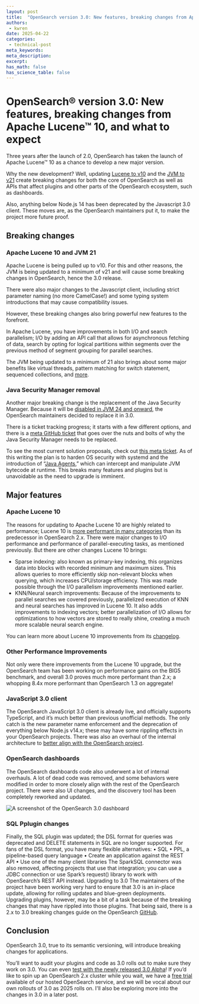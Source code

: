 ```yaml
---
layout: post
title:  "OpenSearch version 3.0: New features, breaking changes from Apache Lucene 10, and what to expect"
authors:
 - kwren
date: 2025-04-22
categories:
 - technical-post
meta_keywords: 
meta_description:
excerpt: 
has_math: false
has_science_table: false
---
```


# OpenSearch® version 3.0: New features, breaking changes from Apache Lucene™ 10, and what to expect

Three years after the launch of 2.0, OpenSearch has taken the launch of Apache Lucene™ 10 as a chance to develop a new major version.

Why the new development? Well, updating [Lucene to v10](https://github.com/opensearch-project/OpenSearch/issues/11415) and the [JVM to v21](https://github.com/opensearch-project/OpenSearch/issues/14011) create breaking changes for both the core of OpenSearch as well as APIs that affect plugins and other parts of the OpenSearch ecosystem, such as dashboards.

Also, anything below Node.js 14 has been deprecated by the Javascript 3.0 client. These moves are, as the OpenSearch maintainers put it, to make the project more future proof.

## Breaking changes

### Apache Lucene 10 and JVM 21

Apache Lucene is being pulled up to v10. For this and other reasons, the JVM is being updated to a minimum of v21 and will cause some breaking changes in OpenSearch, hence the 3.0 release. 

There were also major changes to the Javascript client, including strict parameter naming (no more CamelCase!) and some typing system introductions that may cause compatibility issues. 

However, these breaking changes also bring powerful new features to the forefront.

In Apache Lucene, you have improvements in both I/O and search parallelism; I/O by adding an API call that allows for asynchronous fetching of data, search by opting for logical partitions within segments over the previous method of segment grouping for parallel searches. 

The JVM being updated to a minimum of 21 also brings about some major benefits like virtual threads, pattern matching for switch statement, sequenced collections, and [more](https://www.oracle.com/java/technologies/javase/21-relnote-issues.html).

### Java Security Manager removal

Another major breaking change is the replacement of the Java Security Manager. Because it will be [disabled in JVM 24 and onward](https://openjdk.org/projects/jdk/24/), the OpenSearch maintainers decided to replace it in 3.0. 

There is a ticket tracking progress; it starts with a few different options, and there is a [meta GitHub ticket](https://github.com/opensearch-project/OpenSearch/issues/16913) that goes over the nuts and bolts of why the Java Security Manager needs to be replaced. 

To see the most current solution proposals, check out [this meta ticket](https://github.com/opensearch-project/OpenSearch/issues/17181). As of this writing the plan is to harden OS security with systemd and the introduction of “[Java Agents](https://docs.oracle.com/javase/8/docs/api/java/lang/instrument/package-summary.html),” which can intercept and manipulate JVM bytecode at runtime. This breaks many features and plugins but is unavoidable as the need to upgrade is imminent.

## Major features

### Apache Lucene 10

The reasons for updating to Apache Lucene 10 are highly related to performance; Lucene 10 is [more performant in many categories](https://github.com/opensearch-project/OpenSearch/issues/16934) than its predecessor in OpenSearch 2.x. There were major changes to I/O performance and performance of parallel-executing tasks, as mentioned previously. But there are other changes Lucene 10 brings:

- Sparse indexing: also known as primary-key indexing, this organizes data into blocks with recorded minimum and maximum sizes. This allows queries to more efficiently skip non-relevant blocks when querying, which increases CPU/storage efficiency. This was made possible through the I/O parallelism improvements mentioned earlier.
- KNN/Neural search improvements: Because of the improvements to parallel searches we covered previously, parallelized execution of KNN and neural searches has improved in Lucene 10. It also adds improvements to indexing vectors; better parallelization of I/O allows for optimizations to how vectors are stored to really shine, creating a much more scalable neural search engine.

You can learn more about Lucene 10 improvements from its [changelog](https://lucene.apache.org/core/10_0_0/changes/Changes.html#v10.0.0).

### Other Performance Improvements

Not only were there improvements from the Lucene 10 upgrade, but the OpenSearch team has been working on performance gains on the BIG5 benchmark, and overall 3.0 proves much more performant than 2.x; a whopping 8.4x more performant than OpenSearch 1.3 on aggregate!

### JavaScript 3.0 client

The OpenSearch JavaScript 3.0 client is already live, and officially supports TypeScript, and it’s much better than previous unofficial methods. The only catch is the new parameter name enforcement and the deprecation of everything below Node.js v14.x; these may have some rippling effects in your OpenSearch projects. There was also an overhaul of the internal architecture to [better align with the OpenSearch project](https://github.com/opensearch-project/opensearch-js/issues/803).

### OpenSearch dashboards

The OpenSearch dashboards code also underwent a lot of internal overhauls. A lot of dead code was removed, and some behaviors were modified in order to more closely align with the rest of the OpenSearch project. There were also UI changes, and the discovery tool has been completely reworked and updated.

![A screenshot of the OpenSearch 3.0 dashboard](assets/media/blog_images/2025-04-22-OpenSearch-version-3-features/Dashboards.png)

### SQL Pplugin changes
Finally, the SQL plugin was updated; the DSL format for queries was deprecated and DELETE statements in SQL are no longer supported. For fans of the DSL format, you have many flexible alternatives:
•	SQL
•	PPL, a pipeline-based query language
•	Create an application against the REST API
•	Use one of the many client libraries
The SparkSQL connector was also removed, affecting projects that use that integration; you can use a JDBC connection or use Spark’s request() library to work with OpenSearch’s REST API instead.
Upgrading to 3.0
The maintainers of the project have been working very hard to ensure that 3.0 is an in-place update, allowing for rolling updates and blue-green deployments. Upgrading plugins, however, may be a bit of a task because of the breaking changes that may have rippled into those plugins. That being said, there is a 2.x to 3.0 breaking changes guide on the OpenSearch [GitHub](https://github.com/opensearch-project/opensearch-build/issues/5243).

## Conclusion

OpenSearch 3.0, true to its semantic versioning, will introduce breaking changes for applications. 

You’ll want to audit your plugins and code as 3.0 rolls out to make sure they work on 3.0. You can even [test with the newly released 3.0 Alpha](https://github.com/opensearch-project/opensearch-build/issues/3747)! If you’d like to spin up an OpenSearch 2.x cluster while you wait, we have a [free trial](https://console2.instaclustr.com/signup) available of our hosted OpenSearch service, and we will be vocal about our own rollouts of 3.0 as 2025 rolls on. I'll also be exploring more into the changes in 3.0 in a later post.

